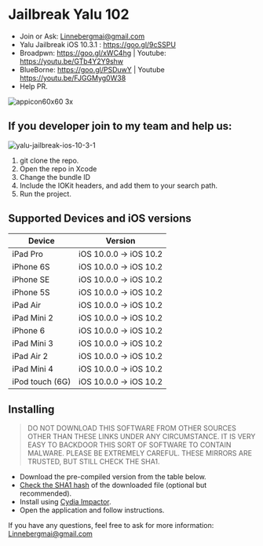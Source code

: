 # Jailbreak Yalu 102 

- Join or Ask: Linnebergmai@gmail.com
- Yalu Jailbreak iOS 10.3.1 : https://goo.gl/9cSSPU
- Broadpwn: https://goo.gl/xWC4hg    | Youtube: https://youtu.be/GTb4Y2Y9shw
- BlueBorne: https://goo.gl/PSDuwY   | Youtube https://youtu.be/FJGGMyg0W38
- Help PR.

![appicon60x60 3x](https://user-images.githubusercontent.com/29992468/30249765-83a67cf2-964b-11e7-82b9-50dcaa4c4daf.png)
## If you developer join to my team and help us: 
![yalu-jailbreak-ios-10-3-1](https://user-images.githubusercontent.com/29992468/30249806-39cf1cbe-964c-11e7-86ad-6e11bdc18adc.png)
1. git clone the repo.
2. Open the repo in Xcode
3. Change the bundle ID
4. Include the IOKit headers, and add them to your search path.
5. Run the project.

## Supported Devices and iOS versions

| Device | Version |
|---------|----------|
| iPad Pro  | iOS 10.0.0 -> iOS 10.2 |
| iPhone 6S  | iOS 10.0.0 -> iOS 10.2 |
| iPhone SE  | iOS 10.0.0 -> iOS 10.2 |
| iPhone 5S  | iOS 10.0.0 -> iOS 10.2 |
| iPad Air| iOS 10.0.0 -> iOS 10.2 |
| iPad Mini 2| iOS 10.0.0 -> iOS 10.2 |
| iPhone 6  | iOS 10.0.0 -> iOS 10.2 |
| iPad Mini 3| iOS 10.0.0 -> iOS 10.2 |
| iPad Air 2| iOS 10.0.0 -> iOS 10.2 |
| iPad Mini 4 | iOS 10.0.0 -> iOS 10.2 |
| iPod touch (6G)  | iOS 10.0.0 -> iOS 10.2 |

## Installing

> DO NOT DOWNLOAD THIS SOFTWARE FROM OTHER SOURCES OTHER THAN THESE LINKS UNDER ANY CIRCUMSTANCE. IT IS VERY EASY TO BACKDOOR THIS SORT OF SOFTWARE TO CONTAIN MALWARE. PLEASE BE EXTREMELY CAREFUL. THESE MIRRORS ARE TRUSTED, BUT STILL CHECK THE SHA1.

* Download the pre-compiled version from the table below.
* [Check the SHA1 hash](http://onlinemd5.com) of the downloaded file (optional but recommended).
* Install using [Cydia Impactor](http://www.cydiaimpactor.com/).
* Open the application and follow instructions.

If you have any questions, feel free to ask for more information: Linnebergmai@gmail.com
